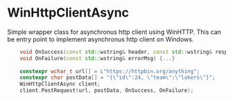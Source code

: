 # WinHttpClientAsync

Simple wrapper class for asynchronus http client using WinHTTP. This can be entry point to implement asynchronus http client on Windows.
```c++
    void OnSuccess(const std::wstring& header, const std::wstring& response){...}
    void OnFailure(const std::wstring& errorMsg) {...}
    
    constexpr wchar_t url[] = L"https://httpbin.org/anything";
    constexpr char postData[] = "{\"id\":24, \"team\":\"lakers\"}";
    WinHttpClientAsync client;
    client.PostRequest(url, postData, OnSuccess, OnFailure);
```
